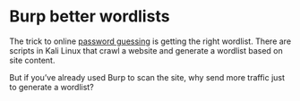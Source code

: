 # Burp better wordlists

The trick to online [password guessing](password_guessing) is getting the right wordlist. There are scripts in Kali Linux that crawl a website and generate a wordlist based on site content. 

But if you’ve already used Burp to scan the site, why send more traffic just to generate a wordlist?